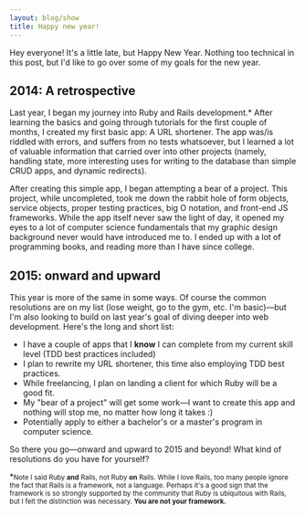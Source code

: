 ```yaml
---
layout: blog/show
title: Happy new year!
---
```

Hey everyone! It's a little late, but Happy New Year. Nothing too technical in this post, but I'd like to go over some of my goals for the new year.

## 2014: A retrospective

Last year, I began my journey into Ruby and Rails development.\* After learning the basics and going through tutorials for the first couple of months, I created my first basic app: A URL shortener. The app was/is riddled with errors, and suffers from no tests whatsoever, but I learned a lot of valuable information that carried over into other projects (namely, handling state, more interesting uses for writing to the database than simple CRUD apps, and dynamic redirects).

After creating this simple app, I began attempting a bear of a project. This project, while uncompleted, took me down the rabbit hole of form objects, service objects, proper testing practices, big O notation, and front-end JS frameworks. While the app itself never saw the light of day, it opened my eyes to a lot of computer science fundamentals that my graphic design background never would have introduced me to. I ended up with a lot of programming books, and reading more than I have since college.

## 2015: onward and upward

This year is more of the same in some ways. Of course the common resolutions are on my list (lose weight, go to the gym, etc. I'm basic)—but I'm also looking to build on last year's goal of diving deeper into web development. Here's the long and short list:

* I have a couple of apps that I **know** I can complete from my current skill level (TDD best practices included)
* I plan to rewrite my URL shortener, this time also employing TDD best practices.
* While freelancing, I plan on landing a client for which Ruby will be a good fit.
* My "bear of a project" will get some work—I want to create this app and nothing will stop me, no matter how long it takes :)
* Potentially apply to either a bachelor's or a master's program in computer science.

So there you go—onward and upward to 2015 and beyond! What kind of resolutions do you have for yourself?

\*<small>Note I said Ruby **and** Rails, not Ruby **on** Rails. While I love Rails, too many people ignore the fact that Rails is a framework, not a language. Perhaps it's a good sign that the framework is so strongly supported by the community that Ruby is ubiquitous with Rails, but I felt the distinction was necessary. **You are not your framework.**</small>
